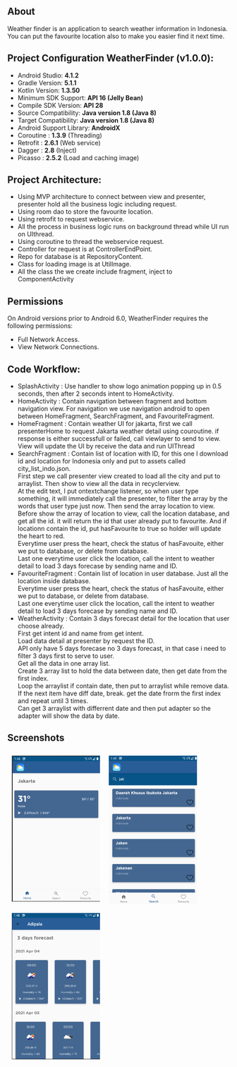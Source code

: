 ## About
Weather finder is an application to search weather information in Indonesia.
You can put the favourite location also to make you easier find it next time.

## Project Configuration WeatherFinder (v1.0.0):
- Android Studio: **4.1.2**
- Gradle Version: **5.1.1**
- Kotlin Version: **1.3.50**
- Minimum SDK Support: **API 16 (Jelly Bean)**
- Compile SDK Version: **API 28**
- Source Compatibility: **Java version 1.8 (Java 8)**
- Target Compatibility: **Java version 1.8 (Java 8)**
- Android Support Library: **AndroidX**
- Coroutine : **1.3.9** (Threading)
- Retrofit : **2.6.1** (Web service)
- Dagger : **2.8** (Inject)
- Picasso : **2.5.2** (Load and caching image)


## Project Architecture:
- Using MVP architecture to connect between view and presenter, presenter hold all the business logic including request.
- Using room dao to store the favourite location.
- Using retrofit to request webservice.
- All the process in business logic runs on background thread while UI run on UIthread.
- Using coroutine to thread the webservice request.
- Controller for request is at ControllerEndPoint.
- Repo for database is at RepositoryContent.
- Class for loading image is at UtilImage.
- All the class the we create include fragment, inject to ComponentActivity


## Permissions
On Android versions prior to Android 6.0, WeatherFinder requires the following permissions:
- Full Network Access.
- View Network Connections.

## Code Workflow:
- SplashActivity : Use handler to show logo animation popping up in 0.5 seconds, then after 2 seconds intent to HomeActivity.
- HomeActivity : Contain navigation between fragment and bottom navigation view. For navigation we use navigation android to open between HomeFragment, SearchFragment, and FavouriteFragment.
- HomeFragment : Contain weather UI for jakarta, first we call presenterHome to request Jakarta weather detail using couroutine. if response is either successfull or failed, call viewlayer to send to view. View will update the UI by receive the data and run UIThread
- SearchFragment : Contain list of location with ID, for this one I download id and location for Indonesia only and put to assets called city_list_indo.json. <br>
First step we call presenter view created to load all the city and put to arraylist. Then show to view all the data in recyclerview. <br>
At the edit text, I put ontextchange listener, so when user type something, it will immediately call the presenter, to filter the array by the words that user type just now. Then send the array location to view.<br>
Before show the array of location to view, call the location database, and get all the id. it will return the id that user already put to favourite. And if locationn contain the id, put hasFavourite to true so holder will update the heart to red.<br>
Everytime user press the heart, check the status of hasFavouite, either we put to database, or delete from database.<br>
Last one everytime user click the location, call the intent to weather detail to load 3 days forecase by sending name and ID.
- FavouriteFragment : Contain list of location in user database. Just all the location inside database.<br>
Everytime user press the heart, check the status of hasFavouite, either we put to database, or delete from database.<br>
Last one everytime user click the location, call the intent to weather detail to load 3 days forecase by sending name and ID.
- WeatherActivity : Contain 3 days forecast detail for the location that user choose already.<br>
First get intent id and name from get intent.<br>
Load data detail at presenter by request the ID. <br>
API only have 5 days forecase no 3 days forecast, in that case i need to filter 3 days first to serve to user. <br>
Get all the data in one array list. <br>
Create 3 array list to hold the data between date, then get date from the first index. <br>
Loop the arraylist if contain date, then put to arraylist while remove data.<br>
If the next item have diff date, break. get the date frorm the first index and repeat until 3 times.<br>
Can get 3 arraylist with differrent date and then put adapter so the adapter will show the data by date.




## Screenshots

[<img src="/readme/ss1.png" align="left"
width="200"
    hspace="10" vspace="10">](/readme/ss1.png)
[<img src="/readme/ss2.png" align="left"
width="200"
    hspace="10" vspace="10">](/readme/ss2.png)
[<img src="/readme/ss3.png" align="left"
width="200"
    hspace="10" vspace="10">](/readme/ss3.png)
